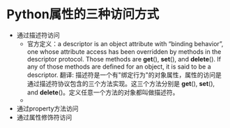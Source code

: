 # Python属性的三种访问方式
- 通过描述符访问
    - 官方定义：a descriptor is an object attribute with “binding behavior”, one whose attribute access has been overridden by methods in the descriptor protocol. Those methods are __get__(), __set__(), and __delete__(). If any of those methods are defined for an object, it is said to be a descriptor.
    翻译: 描述符是一个有"绑定行为"的对象属性，属性的访问是通过描述符协议包含的三个方法实现。这三个方法分别是 __get__(), __set__(), and __delete__()。定义任意一个方法的对象都叫做描述符。
    -
- 通过property方法访问
- 通过属性修饰符访问
